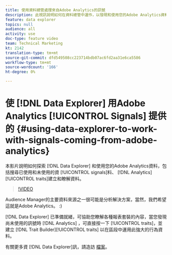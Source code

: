 ```yaml
---
title: 使用資料總管處理來自Adobe Analytics的訊號
description: 此視訊說明如何在資料總管中運作，以發現和使用您的Adobe Analytics資料，包括搜尋已使用和未使用的訊號、建立Analytics特性，以及瞭解資料。
feature: data explorer
topics: null
audience: all
activity: use
doc-type: feature video
team: Technical Marketing
kt: 2142
translation-type: tm+mt
source-git-commit: dfd549508cc223714bdb07ac6fd2aa31e6ca5586
workflow-type: tm+mt
source-wordcount: '166'
ht-degree: 0%

---
```



# 使 [!DNL Data Explorer] 用Adobe Analytics [!UICONTROL Signals] 提供的 {#using-data-explorer-to-work-with-signals-coming-from-adobe-analytics}

本影片說明如何探索 [!DNL Data Explorer] 和使用您的Adobe Analytics資料，包括搜尋已使用和未使用的資 [!UICONTROL signals]料、 [!DNL Analytics][!UICONTROL traits]建立和瞭解資料。

>[!VIDEO](https://video.tv.adobe.com/v/25150/?quality=12)

Audience Manager的主要資料來源之一很可能是分析解決方案，當然，我們希望這就是Adobe Analytics。 :)

[!DNL Data Explorer] 已準備就緒，可協助您瞭解各種報表套裝的內容，當您發現尚未使用的訊號時 [!DNL Analytics] ，可直接按一下 [!UICONTROL traits]，並建立 [!DNL Trait Builder][!UICONTROL traits] 以在區段中運用此強大的行為資料。

有關更多資 [!DNL Data Explorer]訊，請造訪 [檔案](https://experiencecloud.adobe.com/resources/help/en_US/aam/data-explorer.html)。